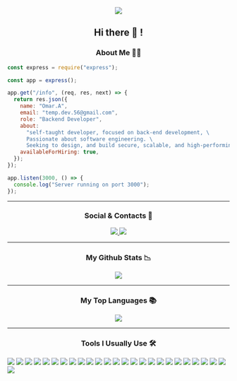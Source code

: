 
<!-- <img src="/b.png">  -->
<p align="center"> <img src="https://komarev.com/ghpvc/?username=civilcoder55" /> </p>

<h2 align="center">Hi there 👋 !</h2>

<h3 align="center">About Me 👨‍💻 </h3>

```javascript
const express = require("express");

const app = express();

app.get("/info", (req, res, next) => {
  return res.json({
    name: "Omar.A",
    email: "temp.dev.56@gmail.com",
    role: "Backend Developer",
    about:
      "self-taught developer, focused on back-end development, \
      Passionate about software engineering. \
      Seeking to design, and build secure, scalable, and high-performing back-end systems.",
    availableForHiring: true,
  });
});

app.listen(3000, () => {
  console.log("Server running on port 3000");
});
```

***

<h3 align="center">Social & Contacts 📱 </h3>

<p align="center">
  <a href="https://www.linkedin.com/in/omar-a-5956ba215/">
    <img src="https://img.shields.io/badge/LinkedIn-0077B5?style=for-the-badge&logo=linkedin&logoColor=white&style=flat?logoWidth=60" />
  </a>

  <a href="mailto: temp.dev.56@gmail.com">
    <img src="https://img.shields.io/badge/Gmail-D14836?style=for-the-badge&logo=gmail&logoColor=white&style=flat?logoWidth=60" />
  </a>
</p>

<!-- I like to test my understanding and knowledge by building full and demo projects, playground practicing, and cheat sheets. -->


<!-- ### Skills 🛠️
- **Languages** : Python - JavaScript - PHP .
- **Back-end** : Django - Express (Nodejs) - Laravel .
- **Front-end**: HTML - CSS  - JQuery - React & Vue basics .
- **Databases** : SQL(MYSQL) - NoSQL(MongoDB) - In-Memory(Redis).
- **Version-Control** : Git/Github .
- **Web server** : Apache - Nginx .
- **DevOPs** : Docker, Github Actions.
- **Searching Engines** : Elasticsearch , Algolia .
- **Serverless Computing** : Serverless framework with aws and dynamodb .
- **Cloud Platforms** : AWS, Vultr, Heroku, Digitalocean .
- **Other** : Graphql . -->

***
<h3 align="center">My Github Stats 📉 </h3>

<p align="center">
<img src="https://github-readme-stats.vercel.app/api?username=civilcoder55&theme=city_lights&hide=issues&show_icons=true&count_private=true&include_all_commits=true" />
</p>

***
<h3 align="center">My Top Languages 📚 </h3>

<p align="center">
<img src="https://github-readme-stats.vercel.app/api/top-langs/?username=civilcoder55&layout=compact&theme=city_lights&hide=blade" />
</p>

***
<h3 align="center">Tools I Usually Use 🛠️ </h3>

<img src="https://img.shields.io/badge/html-%23239120.svg?&style=flat&logo=html5&logoColor=white" /> <img src="https://img.shields.io/badge/css-%23239120.svg?&style=flat&logo=css3&logoColor=white" /> 
<img src="https://img.shields.io/badge/vuejs-%2335495e.svg?style=flat&logo=vuedotjs&logoColor=%234FC08D"/> <img src="https://img.shields.io/badge/javascript%20-%23323330.svg?&style=flat&logo=javascript&logoColor=%23F7DF1E" /> <img src="https://img.shields.io/badge/python-%233776AB.svg?&style=flat&logo=python&logoColor=white" /> 
<img src="https://img.shields.io/badge/django%20-%23092E20.svg?&style=flat&logo=django&logoColor=white" /> <img src="https://img.shields.io/badge/node.js%20-%2343853D.svg?&style=flat&logo=node.js&logoColor=white" /> 
<img src="https://img.shields.io/badge/Electron-191970?style=flat&logo=Electron&logoColor=white"/> <img src="https://img.shields.io/badge/express.js%20-%23404d59.svg?&style=flat" /> <img src="https://img.shields.io/badge/php-%23777BB4.svg?&style=flat&logo=php&logoColor=white"/> <img src="https://img.shields.io/badge/laravel%20-%23FF2D20.svg?&style=flat&logo=laravel&logoColor=white"/> <img src="https://img.shields.io/badge/mysql-%2300f.svg?&style=flat&logo=mysql&logoColor=white" /> <img src="https://img.shields.io/badge/MongoDB-%234ea94b.svg?&style=flat&logo=mongodb&logoColor=white" /> <img src="https://img.shields.io/badge/sqlite-%2307405e.svg?&style=flat&logo=sqlite&logoColor=white" /> 
<img src="https://img.shields.io/badge/redis-%23DD0031.svg?style=flat&logo=redis&logoColor=white"/> <img src="https://img.shields.io/badge/nginx%20-%23009639.svg?&style=flat&logo=nginx&logoColor=white"/> <img src="https://img.shields.io/badge/apache%20-%23D42029.svg?&style=flat&logo=apache&logoColor=white"/> <img src="https://img.shields.io/badge/AWS%20-%23FF9900.svg?&style=flat&logo=amazon-aws&logoColor=white"/> <img src="https://img.shields.io/badge/DigitalOcean-%230167ff.svg?&style=flat&logo=digitalOcean&logoColor=white"/> <img src="https://img.shields.io/badge/heroku%20-%23430098.svg?&style=flat&logo=heroku&logoColor=white"/> <img src="https://img.shields.io/badge/docker%20-%230db7ed.svg?&style=flat&logo=docker&logoColor=white"/> <img src="https://img.shields.io/badge/git%20-%23F05033.svg?&style=flat&logo=git&logoColor=white"/> <img src="https://img.shields.io/badge/github%20-%23121011.svg?&style=flat&logo=github&logoColor=white"/>
<img src="https://img.shields.io/badge/githubactions-%232671E5.svg?style=flat&logo=githubactions&logoColor=white"/>
<img src="https://img.shields.io/badge/-GraphQL-E10098?style=flat&logo=graphql&logoColor=white"/>
<img src="https://img.shields.io/badge/-jest-%23C21325?style=flat&logo=jest&logoColor=white"/>

